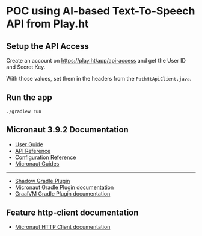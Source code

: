 # POC using AI-based Text-To-Speech API from Play.ht
## Setup the API Access
Create an account on https://play.ht/app/api-access and get the User ID and Secret Key.

With those values, set them in the headers from the `PathHtApiClient.java`.

## Run the app
```shell
./gradlew run
```
## Micronaut 3.9.2 Documentation

- [User Guide](https://docs.micronaut.io/3.9.2/guide/index.html)
- [API Reference](https://docs.micronaut.io/3.9.2/api/index.html)
- [Configuration Reference](https://docs.micronaut.io/3.9.2/guide/configurationreference.html)
- [Micronaut Guides](https://guides.micronaut.io/index.html)
---

- [Shadow Gradle Plugin](https://plugins.gradle.org/plugin/com.github.johnrengelman.shadow)
- [Micronaut Gradle Plugin documentation](https://micronaut-projects.github.io/micronaut-gradle-plugin/latest/)
- [GraalVM Gradle Plugin documentation](https://graalvm.github.io/native-build-tools/latest/gradle-plugin.html)
## Feature http-client documentation

- [Micronaut HTTP Client documentation](https://docs.micronaut.io/latest/guide/index.html#httpClient)


